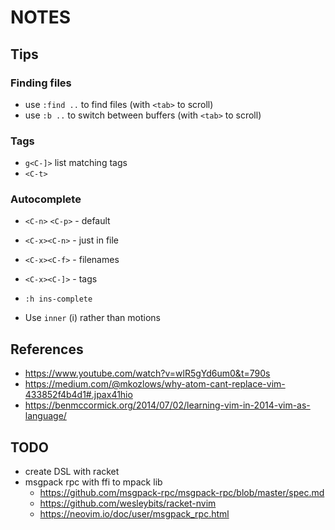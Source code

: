 # NOTES

## Tips

### Finding files
* use `:find ..` to find files (with `<tab>` to scroll)
* use `:b ..` to switch between buffers (with `<tab>` to scroll)

### Tags
* `g<C-]>` list matching tags
* `<C-t>`

### Autocomplete
* `<C-n>` `<C-p>` - default
* `<C-x><C-n>`    - just in file
* `<C-x><C-f>`    - filenames
* `<C-x><C-]>`    - tags
* `:h ins-complete`

* Use `inner` (i) rather than motions

## References
* https://www.youtube.com/watch?v=wlR5gYd6um0&t=790s
* https://medium.com/@mkozlows/why-atom-cant-replace-vim-433852f4b4d1#.jpax41hio
* https://benmccormick.org/2014/07/02/learning-vim-in-2014-vim-as-language/


## TODO
* create DSL with racket
* msgpack rpc with ffi to mpack lib
    * https://github.com/msgpack-rpc/msgpack-rpc/blob/master/spec.md
    * https://github.com/wesleybits/racket-nvim
    * https://neovim.io/doc/user/msgpack_rpc.html

